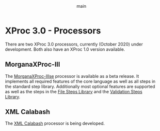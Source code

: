 <pubmeta>
<header>main</header>
<title>XProc 3.0 - Processors</title>
</pubmeta>

<h1>XProc 3.0 - Processors</h1>

There are two XProc 3.0 processors, currently (October 2020) under development. Both also have an XProc 1.0 version available.

<h2>MorganaXProc-III</h2>

The [MorganaXProc-IIIse](https://www.xml-project.com/) processor is available as a beta release. It implements all required features of the core language as well as all steps in the standard step library. Additionally most optional features are supported as well as the steps in the [File Steps Library](https://spec.xproc.org/master/head/file/) and the [Validation Steps Library](https://spec.xproc.org/master/head/validation/).


<h2>XML Calabash</h2>

The [XML Calabash](https://xmlcalabash.com/) processor is being developed.